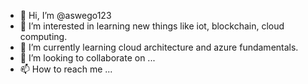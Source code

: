 - 👋 Hi, I’m @aswego123
- 👀 I’m interested in learning new things like iot, blockchain, cloud computing.
- 🌱 I’m currently learning cloud architecture and azure fundamentals.
- 💞️ I’m looking to collaborate on ...
- 📫 How to reach me ...

<!---
aswego123/aswego123 is a ✨ special ✨ repository because its `README.md` (this file) appears on your GitHub profile.
You can click the Preview link to take a look at your changes.
--->
